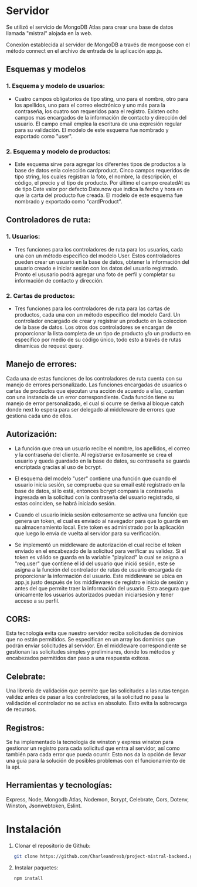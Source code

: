# Servidor

Se utilizó el servicio de MongoDB Atlas para crear una
base de datos llamada "mistral" alojada en la web.

Conexión establecida al servidor de MongoDB a través de
mongoose con el método connect en el archivo de entrada
de la aplicación app.js.

## Esquemas y modelos

### 1. Esquema y modelo de usuarios:

- Cuatro campos obligatorios de tipo sting, uno para el nombre,
  otro para los apellidos, uno para el correo electrónico y
  uno más para la contraseña, los cuatro son requeridos para el
  registro. Existen ocho campos mas encargados de la información
  de contacto y dirección del usuario. El campo email emplea la
  escritura de una expresión regular para su validación. El modelo
  de este esquema fue nombrado y exportado como "user".

### 2. Esquema y modelo de productos:

- Este esquema sirve para agregar los diferentes tipos de
  productos a la base de datos enla colección cardproduct.
  Cinco campos requeridos de tipo string, los cuales registran
  la foto, el nombre, la descripción, el código, el precio y
  el tipo de producto. Por último el campo createdAt es de
  tipo Date valor por defecto Date.now que indica la fecha
  y hora en que la carta del producto fue creada. El modelo
  de este esquema fue nombrado y exportado como "cardProduct".

## Controladores de ruta:

### 1. Usuarios:

- Tres funciones para los controladores de ruta para los
  usuarios, cada una con un método especifico del modelo User.
  Estos controladores pueden crear un usuario en la base
  de datos, obtener la información del usuario creado e iniciar
  sesión con los datos del usuario registrado. Pronto el
  ususario podrá agregar una foto de perfil y completar su
  información de contacto y dirección.

### 2. Cartas de productos:

- Tres funciones para los controladores de ruta para las
  cartas de productos, cada una con un método especifico del
  modelo Card. Un controlador encargado de crear y registrar
  un producto en la coleccion de la base de datos. Los otros
  dos controladores se encargan de proporcionar la lista
  completa de un tipo de producto y/o un producto en especifico
  por medio de su código único, todo esto a través de rutas
  dinamicas de request query.

## Manejo de errores:

Cada una de estas funciones de los controladores de ruta
cuenta con su manejo de errores personalizado. Las
funciones encargadas de usuarios o cartas de productos que
ejecutan una acción de acuerdo a ellas, cuentan con una
instancia de un error correspondiente. Cada función tiene
su manejo de error personalizado, el cual si ocurre se deriva
al bloque catch donde next lo espera para ser delegado al
middleware de errores que gestiona cada uno de ellos.

## Autorización:

- La función que crea un usuario recibe el nombre, los apellidos,
  el correo y la contraseña del cliente. Al registrarse
  exitosamente se crea el usuario y queda guardado en la base de
  datos, su contraseña se guarda encriptada gracias al uso de bcrypt.

- El esquema del modelo "user" contiene una función que
  cuando el usuario inicia sesión, se comprueba que su email
  esté registrado en la base de datos, si lo está, entonces
  bcrypt compara la contraseña ingresada en la solicitud con
  la contraseña del usuario registrado, si estas coinciden, se
  habrá iniciado sesión.

- Cuando el usuario inicia sesión exitosamente se activa
  una función que genera un token, el cual es enviado al
  navegador para que lo guarde en su almacenamiento local.
  Este token es administrado por la aplicación que luego
  lo envía de vuelta al servidor para su verificación.

- Se implementó un middleware de autorización el cual recibe
  el token enviado en el encabezado de la solicitud para
  verificar su validez. Si el token es válido se guarda en la
  variable "playload" la cual se asigna a "req.user" que
  contiene el id del usuario que inició sesión, este se asigna
  a la función del controlador de rutas de usuario encargada
  de proporcionar la información del usuario. Este middleware
  se ubica en app.js justo después de los middlewares de
  registro e inicio de sesión y antes del que permite traer
  la información del usuario. Esto asegura que únicamente los
  usuarios autorizados puedan iniciarsesión
  y tener acceso a su perfil.

## CORS:

Esta tecnología evita que nuestro servidor reciba
solicitudes de dominios que no están permitidos.
Se especifican en un array los dominios que podrán enviar
solicitudes al servidor. En el middleware correspondiente
se gestionan las solicitudes simples y preliminares, donde
los métodos y encabezados permitidos dan paso a una
respuesta exitosa.

## Celebrate:

Una librería de validación que permite que las solicitudes
a las rutas tengan validez antes de pasar a los controladores,
si la solicitud no pasa la validación el controlador no se
activa en absoluto. Esto evita la sobrecarga de recursos.

## Registros:

Se ha implementado la tecnología de winston y express winston
para gestionar un registro para cada solicitud que entra al
servidor, así como también para cada error que pueda ocurrir.
Esto nos da la opción de llevar una guía para la solución
de posibles problemas con el funcionamiento de la api.

## Herramientas y tecnologías:

Express, Node, Mongodb Atlas, Nodemon, Bcrypt, Celebrate, Cors,
Dotenv, Winston, Jsonwebtoken, Eslint.

# Instalación

1. Clonar el repositorio de Github:

```bash
   git clone https://github.com/Charleandresb/project-mistral-backend.git
```

2. Instalar paquetes:

```bash
   npm install
```
